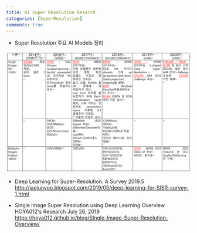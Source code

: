 ```yaml
---
title: AI Super Resolution Resarch  
categories: [SuperResolution]
comments: true
---
```


* Super Resolution 주요 AI Models 정리 
<img src="/images/srmodels.png" />

* Deep Learning for Super-Resolution: A Survey  2019.5   
<http://jaejunyoo.blogspot.com/2019/05/deep-learning-for-SISR-survey-1.html>

* Single Image Super Resolution using Deep Learning Overview HOYA012's Research July 26, 2019    
<https://hoya012.github.io/blog/SIngle-Image-Super-Resolution-Overview/>



